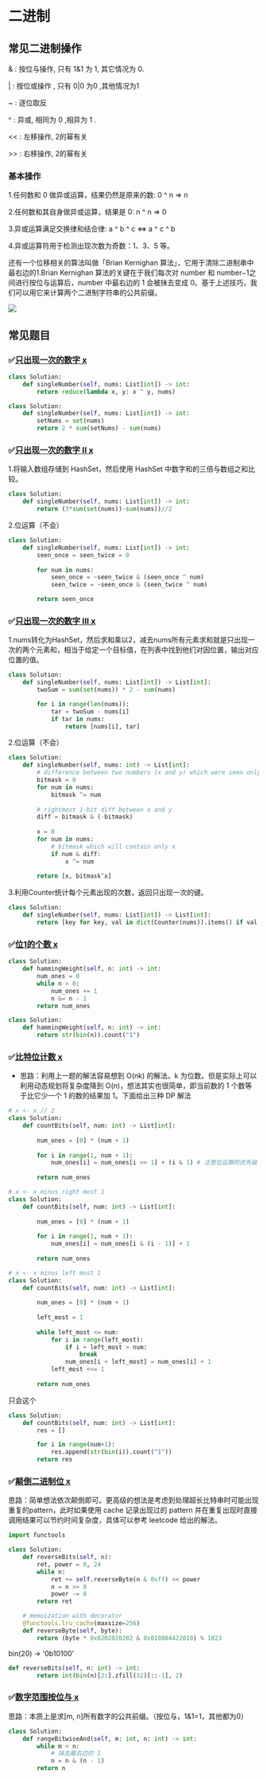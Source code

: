 # 二进制

## 常见二进制操作

& : 按位与操作, 只有 1&1 为 1, 其它情况为 0. 

 | : 按位或操作 , 只有 0|0 为0 ,其他情况为1

 ~ : 逐位取反

 ^ : 异或, 相同为 0 ,相异为 1 . 

 << : 左移操作, 2的幂有关

 \>> : 右移操作, 2的幂有关



### 基本操作

1.任何数和 0 做异或运算，结果仍然是原来的数: 0 ^ n => n

2.任何数和其自身做异或运算，结果是 0: n ^ n => 0

3.异或运算满足交换律和结合律: a ^ b ^ c <=> a ^ c ^ b

4.异或运算符用于检测出现次数为奇数：1、3、5 等。



还有一个位移相关的算法叫做「Brian Kernighan 算法」，它用于清除二进制串中最右边的1.Brian Kernighan 算法的关键在于我们每次对 number 和 number−1之间进行按位与运算后，number 中最右边的 1 会被抹去变成 0。基于上述技巧，我们可以用它来计算两个二进制字符串的公共前缀。

![](https://assets.leetcode-cn.com/solution-static/201/9.png)



## 常见题目

### ✅[只出现一次的数字 x](https://leetcode-cn.com/problems/single-number/)

```Python
class Solution:
    def singleNumber(self, nums: List[int]) -> int:
        return reduce(lambda x, y: x ^ y, nums)
```

```python
class Solution:
    def singleNumber(self, nums: List[int]) -> int:
        setNums = set(nums)
        return 2 * sum(setNums) - sum(nums)
```



### ✅[只出现一次的数字 II x](https://leetcode-cn.com/problems/single-number-ii/)

1.将输入数组存储到 HashSet，然后使用 HashSet 中数字和的三倍与数组之和比较。

```python
class Solution:
    def singleNumber(self, nums: List[int]) -> int:
        return (3*sum(set(nums))-sum(nums))//2
```

2.位运算（不会）

```Python
class Solution:
    def singleNumber(self, nums: List[int]) -> int:
        seen_once = seen_twice = 0
        
        for num in nums:
            seen_once = ~seen_twice & (seen_once ^ num)
            seen_twice = ~seen_once & (seen_twice ^ num)

        return seen_once
```

### ✅[只出现一次的数字 III x](https://leetcode-cn.com/problems/single-number-iii/)

1.nums转化为HashSet，然后求和乘以2，减去nums所有元素求和就是只出现一次的两个元素和，相当于给定一个目标值，在列表中找到他们对因位置，输出对应位置的值。

```python
class Solution:
    def singleNumber(self, nums: List[int]) -> List[int]:
        twoSum = sum(set(nums)) * 2 - sum(nums)

        for i in range(len(nums)):
            tar = twoSum - nums[i]
            if tar in nums:
                return [nums[i], tar]
```

2.位运算（不会）

```Python
class Solution:
    def singleNumber(self, nums: int) -> List[int]:
        # difference between two numbers (x and y) which were seen only once
        bitmask = 0
        for num in nums:
            bitmask ^= num
        
        # rightmost 1-bit diff between x and y
        diff = bitmask & (-bitmask)
        
        x = 0
        for num in nums:
            # bitmask which will contain only x
            if num & diff:
                x ^= num
        
        return [x, bitmask^x]
```

3.利用Counter统计每个元素出现的次数，返回只出现一次的键。

```python
class Solution:
    def singleNumber(self, nums: List[int]) -> List[int]:
        return [key for key, val in dict(Counter(nums)).items() if val == 1]
```



### ✅[位1的个数 x](https://leetcode-cn.com/problems/number-of-1-bits/)

```Python
class Solution:
    def hammingWeight(self, n: int) -> int:
        num_ones = 0
        while n > 0:
            num_ones += 1
            n &= n - 1
        return num_ones
```

```python
class Solution:
    def hammingWeight(self, n: int) -> int:
        return str(bin(n)).count("1")
```



### ✅[比特位计数 x](https://leetcode-cn.com/problems/counting-bits/)

- 思路：利用上一题的解法容易想到 O(nk) 的解法，k 为位数。但是实际上可以利用动态规划将复杂度降到 O(n)，想法其实也很简单，即当前数的 1 个数等于比它少一个 1 的数的结果加 1。下面给出三种 DP 解法

```Python
# x <- x // 2
class Solution:
    def countBits(self, num: int) -> List[int]:
        
        num_ones = [0] * (num + 1)
        
        for i in range(1, num + 1):
            num_ones[i] = num_ones[i >> 1] + (i & 1) # 注意位运算的优先级
        
        return num_ones
```

```Python
# x <- x minus right most 1
class Solution:
    def countBits(self, num: int) -> List[int]:
        
        num_ones = [0] * (num + 1)
        
        for i in range(1, num + 1):
            num_ones[i] = num_ones[i & (i - 1)] + 1
        
        return num_ones
```

```Python
# x <- x minus left most 1
class Solution:
    def countBits(self, num: int) -> List[int]:
        
        num_ones = [0] * (num + 1)
        
        left_most = 1
        
        while left_most <= num:
            for i in range(left_most):
                if i + left_most > num:
                    break
                num_ones[i + left_most] = num_ones[i] + 1
            left_most <<= 1
        
        return num_ones
```

只会这个

```python
class Solution:
    def countBits(self, num: int) -> List[int]:
        res = []

        for i in range(num+1):
            res.append(str(bin(i)).count("1"))
        return res
```



### ✅[颠倒二进制位 x](https://leetcode-cn.com/problems/reverse-bits/)

思路：简单想法依次颠倒即可。更高级的想法是考虑到处理超长比特串时可能出现重复的pattern，此时如果使用 cache 记录出现过的 pattern 并在重复出现时直接调用结果可以节约时间复杂度，具体可以参考 leetcode 给出的解法。

```Python
import functools

class Solution:
    def reverseBits(self, n):
        ret, power = 0, 24
        while n:
            ret += self.reverseByte(n & 0xff) << power
            n = n >> 8
            power -= 8
        return ret

    # memoization with decorator
    @functools.lru_cache(maxsize=256)
    def reverseByte(self, byte):
        return (byte * 0x0202020202 & 0x010884422010) % 1023
```



 bin(20) -> '0b10100'

```python
def reverseBits(self, n: int) -> int:
        return int(bin(n)[2:].zfill(32)[::-1], 2)
```



### ✅[数字范围按位与 x](https://leetcode-cn.com/problems/bitwise-and-of-numbers-range/)

思路：本质上是求[m, n]所有数字的公共前缀。（按位与，1&1=1，其他都为0）

```Python
class Solution:
    def rangeBitwiseAnd(self, m: int, n: int) -> int:
        while m < n:
            # 抹去最右边的 1
            n = n & (n - 1)
        return n
```

